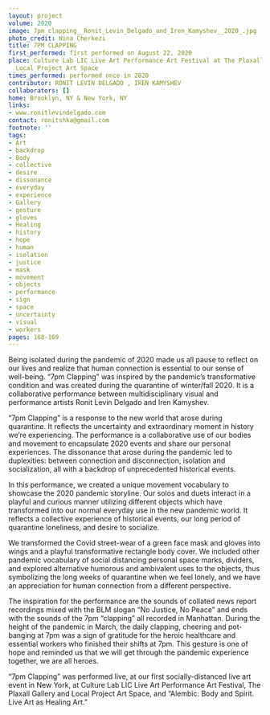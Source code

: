 ```yaml
---
layout: project
volume: 2020
image: 7pm_clapping__Ronit_Levin_Delgado_and_Iren_Kamyshev__2020_.jpg
photo_credit: Nina Cherkezi
title: 7PM CLAPPING
first_performed: first performed on August 22, 2020
place: Culture Lab LIC Live Art Performance Art Festival at The Plaxall Gallery and
  Local Project Art Space
times_performed: performed once in 2020
contributor: RONIT LEVIN DELGADO , IREN KAMYSHEV
collaborators: []
home: Brooklyn, NY & New York, NY
links:
- www.ronitlevindelgado.com
contact: ronitshka@gmail.com
footnote: ''
tags:
- Art
- backdrop
- Body
- collective
- desire
- dissonance
- everyday
- experience
- Gallery
- gesture
- gloves
- Healing
- history
- hope
- human
- isolation
- justice
- mask
- movement
- objects
- performance
- sign
- space
- uncertainty
- visual
- workers
pages: 168-169
---
```

Being isolated during the pandemic of 2020 made us all pause to reflect on our lives and realize that human connection is essential to our sense of well-being. “7pm Clapping” was inspired by the pandemic’s transformative condition and was created during the quarantine of winter/fall 2020. It is a collaborative performance between multidisciplinary visual and performance artists Ronit Levin Delgado and Iren Kamyshev.  

 

“7pm Clapping” is a response to the new world that arose during quarantine. It reflects the uncertainty and extraordinary moment in history we’re experiencing. The performance is a collaborative use of our bodies and movement to encapsulate 2020 events and share our personal experiences. The dissonance that arose during the pandemic led to duplexities: between connection and disconnection, isolation and socialization, all with a backdrop of unprecedented historical events.  

 

In this performance, we created a unique movement vocabulary to showcase the 2020 pandemic storyline. Our solos and duets interact in a playful and curious manner utilizing different objects which have transformed into our normal everyday use in the new pandemic world. It reflects a collective experience of historical events, our long period of quarantine loneliness, and desire to socialize.

 

We transformed the Covid street-wear of a green face mask and gloves into wings and a playful transformative rectangle body cover. We included other pandemic vocabulary of social distancing personal space marks, dividers, and explored alternative humorous and ambivalent uses to the objects, thus symbolizing the long weeks of quarantine when we feel lonely, and we have an appreciation for human connection from a different perspective.

 

The inspiration for the performance are the sounds of collated news report recordings mixed with the BLM slogan “No Justice, No Peace” and ends with the sounds of the 7pm “clapping” all recorded in Manhattan. During the height of the pandemic in March, the daily clapping, cheering and pot-banging at 7pm was a sign of gratitude for the heroic healthcare and essential workers who finished their shifts at 7pm. This gesture is one of hope and reminded us that we will get through the pandemic experience together, we are all heroes. 

 

“7pm Clapping” was performed live, at our first socially-distanced live art event in New York, at Culture Lab LIC Live Art Performance Art Festival, The Plaxall Gallery and Local Project Art Space, and “Alembic: Body and Spirit. Live Art as Healing Art.”